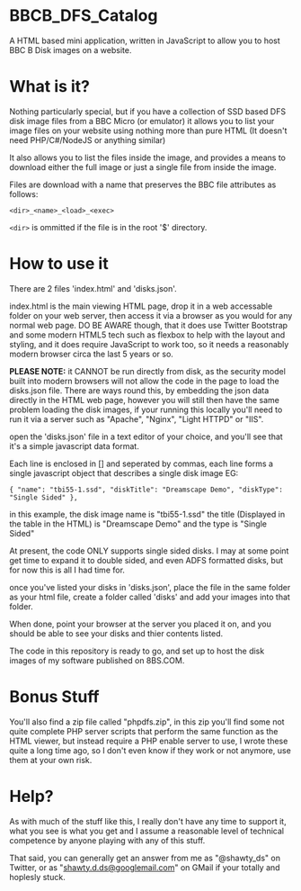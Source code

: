 # BBCB_DFS_Catalog
A HTML based mini application, written in JavaScript to allow you to host BBC B Disk images on a website.

# What is it?
Nothing particularly special, but if you have a collection of SSD based DFS disk image files from a BBC Micro (or emulator)
it allows you to list your image files on your website using nothing more than pure HTML (It doesn't need PHP/C#/NodeJS or anything similar)

It also allows you to list the files inside the image, and provides a means to download either the full image or just a
single file from inside the image.

Files are download with a name that preserves the BBC file attributes as follows:

    <dir>_<name>_<load>_<exec>

`<dir>` is ommitted if the file is in the root '$' directory.

# How to use it
There are 2 files 'index.html' and 'disks.json'.

index.html is the main viewing HTML page, drop it in a web accessable folder on your web server, then access it via a browser as you would for any normal web page.  DO BE AWARE though, that it does use Twitter Bootstrap and some modern HTML5 tech such as flexbox to help with the layout and styling, and it does require JavaScript to work too, so it needs a reasonably modern browser circa the last 5 years or so.

**PLEASE NOTE:** it CANNOT be run directly from disk, as the security model built into modern browsers will not allow the code in the page to load the disks.json file.  There are ways round this, by embedding the json data directly in the HTML web page, however you will still then have the same problem loading the disk images, if your running this locally you'll need to run it via a server such as "Apache", "Nginx", "Light HTTPD" or "IIS".

open the 'disks.json' file in a text editor of your choice, and you'll see that it's a simple javascript data format.

Each line is enclosed in [] and seperated by commas, each line forms a single javascript object that describes a single disk image EG:

    { "name": "tbi55-1.ssd", "diskTitle": "Dreamscape Demo", "diskType": "Single Sided" },

in this example, the disk image name is "tbi55-1.ssd" the title (Displayed in the table in the HTML) is "Dreamscape Demo" and the type is "Single Sided"

At present, the code ONLY supports single sided disks.  I may at some point get time to expand it to double sided, and even ADFS formatted disks, but for now this is all I had time for.

once you've listed your disks in 'disks.json', place the file in the same folder as your html file, create a folder called 'disks' and add your images into that folder.

When done, point your browser at the server you placed it on, and you should be able to see your disks and thier contents listed.

The code in this repository is ready to go, and set up to host the disk images of my software published on 8BS.COM.

# Bonus Stuff
You'll also find a zip file called "phpdfs.zip", in this zip you'll find some not quite complete PHP server scripts that perform the same function as the HTML viewer, but instead require a PHP enable server to use, I wrote these quite a long time ago, so I don't even know if they work or not anymore, use them at your own risk.

# Help?
As with much of the stuff like this, I really don't have any time to support it, what you see is what you get and I assume a reasonable level of technical competence by anyone playing with any of this stuff.

That said, you can generally get an answer from me as "@shawty_ds" on Twitter, or as "shawty.d.ds@googlemail.com" on GMail if your totally and hoplesly stuck.
